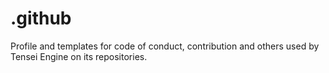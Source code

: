 # .github

Profile and templates for code of conduct, contribution and others used by Tensei Engine on its repositories.
